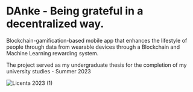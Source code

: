 # DAnke - Being grateful in a decentralized way.
Blockchain-gamification-based mobile app that enhances the lifestyle of people through data from wearable devices through a Blockchain and Machine Learning rewarding system.

The project served as my undergraduate thesis for the completion of my university studies - Summer 2023

![Licenta 2023 (1)](https://user-images.githubusercontent.com/73043384/203765606-0375523f-2efe-4734-bf7c-33cade6f484d.jpg)
